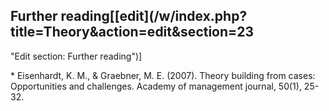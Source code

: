 ## Further reading[[edit](/w/index.php?title=Theory&action=edit&section=23
"Edit section: Further reading")]

 \* Eisenhardt, K. M., & Graebner, M. E. (2007). Theory building from cases: Opportunities and challenges. Academy of management journal, 50(1), 25-32.
